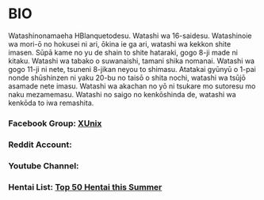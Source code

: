 
# BIO

Watashinonamaeha HBlanquetodesu. Watashi wa 16-saidesu. Watashinoie wa mori-ō no hokusei ni ari, ōkina ie ga ari, watashi wa kekkon shite imasen. Sūpā kame no yu de shain to shite hataraki, gogo 8-ji made ni kitaku. Watashi wa tabako o suwanaishi, tamani shika nomanai. Watashi wa gogo 11-ji ni nete, tsuneni 8-jikan neyou to shimasu. Atatakai gyūnyū o 1-pai nonde shūshinzen ni yaku 20-bu no taisō o shita nochi, watashi wa tsūjō asamade nete imasu. Watashi wa akachan no yō ni tsukare mo sutoresu mo naku mezamemasu. Watashi no saigo no kenkōshinda de, watashi wa kenkōda to iwa remashita.

### Facebook Group: <a href="https://www.facebook.com/groups/3401196263237743" target="_blank">**XUnix**</a>
### Reddit Account:
### Youtube Channel:                                                                                                             
### Hentai List: <a href="https://www.youtube.com/watch?v=WQRObrOqXho" target="_blank">**Top 50 Hentai this Summer**</a>
